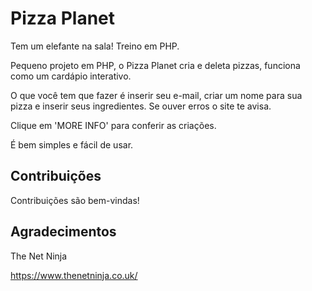 # Pizza Planet

Tem um elefante na sala! Treino em PHP.

Pequeno projeto em PHP, o Pizza Planet cria e deleta pizzas, funciona como um cardápio interativo. 

O que você tem que fazer é inserir seu e-mail, criar um nome para sua pizza e inserir seus ingredientes. Se ouver erros o site te avisa.

Clique em 'MORE INFO' para conferir as criações.

É bem simples e fácil de usar.

## Contribuições

Contribuições são bem-vindas!

## Agradecimentos

The Net Ninja

https://www.thenetninja.co.uk/